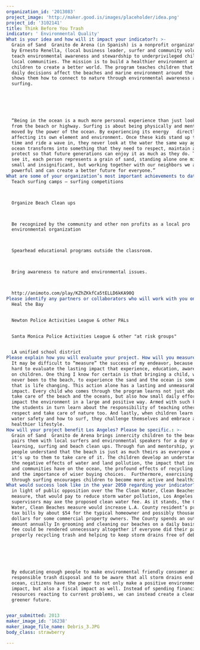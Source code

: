 ```yaml
---
organization_id: '2013083'
project_image: 'http://maker.good.is/images/placeholder/idea.png'
project_id: '3102141'
title: Think Before You Trash
indicator: ' Environmental Quality'
What is your idea and how will it impact your indicator?: >-
  Grain of Sand  Granito de Arena (in Spanish) is a nonprofit organization run
  by Ernesto Renella, (local business leader, surfer and community volunteer) to
  teach environmental awareness and stewardship to underprivileged children in
  local communities. The mission is to build a healthier environment and educate
  children to create a better world. The program teaches children that their
  daily decisions affect the beaches and marine environment around the world and
  shows them how to connect to nature through environmental awareness and
  surfing.






  “Being in the ocean is a much more personal experience than just looking at it
  from the beach or highway. Surfing is about being physically and mentally
  moved by the power of the ocean. By experiencing its energy   directly
  affecting its own element and environment. Once these kids stand up the first
  time and ride a wave in, they never look at the water the same way again. The
  ocean transforms into something that they need to respect, maintain and
  protect so that future generations can enjoy it as much as they do. The way I
  see it, each person represents a grain of sand, standing alone one might seem
  small and insignificant, but working together with our neighbors we are
  powerful and can create a better future for everyone.”
What are some of your organization’s most important achievements to date?: >-
  Teach surfing camps — surfing competitions



  Organize Beach Clean ups



  Be recognized by the community and other non profits as a local pro
  environmental organization



  Spearhead educational programs outside the classroom. 



  Bring awareness to nature and environmental issues.



  http://animoto.com/play/KZhZKkfCa5tELLD6kKA90Q
Please identify any partners or collaborators who will work with you on this project.: |-
  Heal the Bay


  Newton Police Activities League & other PALs


  Santa Monica Police Activities League & other "at risk groups"


  LA unified school district 
Please explain how you will evaluate your project. How will you measure success?: >-
  It may be difficult to “measure” the success of my endeavor, because it is
  hard to evaluate the lasting impact that experience, education, awareness has
  on children. One thing I know for certain is that bringing a child, who has
  never been to the beach, to experience the sand and the ocean is something
  that is life changing. This action alone has a lasting and unmeasurable
  impact. Every child who comes through the program learns not just about how to
  take care of the beach and the oceans, but also how small daily efforts can
  impact the environment in a large and positive way. Armed with such knowledge,
  the students in turn learn about the responsibility of teaching others how to
  respect and take care of nature too. And lastly, when children learn about
  water safety and how to surf, they challenge themselves and embrace a
  healthier lifestyle.
How will your project benefit Los Angeles? Please be specific.: >-
  Grain of Sand  Granito de Arena brings innercity children to the beach, and
  pairs them with local surfers and environmental speakers for a day of
  learning, surfing and beach clean ups. Through fun and mentorship, young
  people understand that the beach is just as much theirs as everyone else’s and
  it's up to them to take care of it. The children develop an understanding of:
  the negative effects of water and land pollution, the impact that individuals
  and communities have on the ocean, the profound effects of recycling programs
  and the importance of wiser buying choices.  Furthermore, exercising in nature
  through surfing encourages children to become more active and healthier. 
What would success look like in the year 2050 regarding your indicator?: >+
  in light of public opposition over the The Clean Water, Clean Beaches ballot
  measure, that would pay to reduce storm water pollution, Los Angeles County
  supervisors may axe the proposed clean water fee. As it stands, the Clean
  Water, Clean Beaches measure would increase L.A. County resident’s property
  tax bills by about $54 for the typical homeowner and possibly thousands of
  dollars for some commercial property owners. The County spends an outrageous
  amount annually In grooming and cleaning our beaches on a daily basis. This
  fee could be rendered unnecessary altogether if everyone did their part in
  properly recycling trash and helping to keep storm drains free of debris.






  By educating enough people to make environmental friendly consumer purchases,
  responsible trash disposal and to be aware that all storm drains end up in the
  ocean, citizens have the power to not only make a positive environmental
  impact, but also a fiscal impact as well. Instead of spending financial
  resources reacting to current problems, we can instead create a cleaner and
  greener future.


year_submitted: 2013
maker_image_id: '16238'
maker_image_file_name: Debris_3.JPG
body_class: strawberry

---
```

